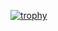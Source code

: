 [![trophy](https://github-profile-trophy.vercel.app/?username=hcosta&title=Followers,Commit,Stars,Repositories)](https://github.com/ryo-ma/github-profile-trophy)
